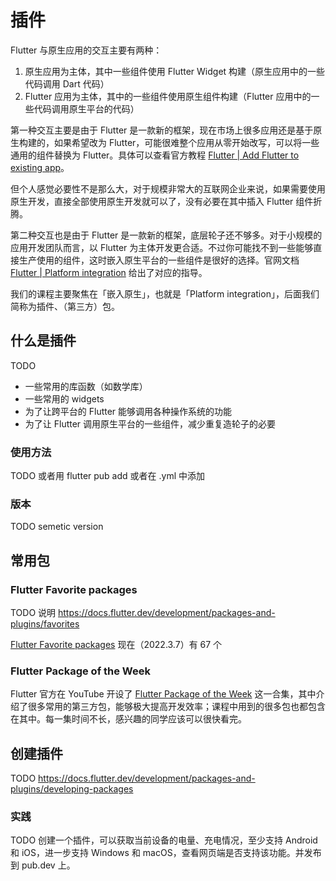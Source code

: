 # 插件

Flutter 与原生应用的交互主要有两种：

1. 原生应用为主体，其中一些组件使用 Flutter Widget 构建（原生应用中的一些代码调用 Dart 代码）
2. Flutter 应用为主体，其中的一些组件使用原生组件构建（Flutter 应用中的一些代码调用原生平台的代码）

第一种交互主要是由于 Flutter 是一款新的框架，现在市场上很多应用还是基于原生构建的，如果希望改为 Flutter，可能很难整个应用从零开始改写，可以将一些通用的组件替换为 Flutter。具体可以查看官方教程 [Flutter | Add Flutter to existing app](https://docs.flutter.dev/development/add-to-app)。

但个人感觉必要性不是那么大，对于规模非常大的互联网企业来说，如果需要使用原生开发，直接全部使用原生开发就可以了，没有必要在其中插入 Flutter 组件折腾。

第二种交互也是由于 Flutter 是一款新的框架，底层轮子还不够多。对于小规模的应用开发团队而言，以 Flutter 为主体开发更合适。不过你可能找不到一些能够直接生产使用的组件，这时嵌入原生平台的一些组件是很好的选择。官网文档 [Flutter | Platform integration](https://docs.flutter.dev/development/platform-integration) 给出了对应的指导。

我们的课程主要聚焦在「嵌入原生」，也就是「Platform integration」，后面我们简称为插件、（第三方）包。

## 什么是插件

TODO

- 一些常用的库函数（如数学库）
- 一些常用的 widgets
- 为了让跨平台的 Flutter 能够调用各种操作系统的功能
- 为了让 Flutter 调用原生平台的一些组件，减少重复造轮子的必要

### 使用方法

TODO 或者用 flutter pub add 或者在 .yml 中添加

### 版本

TODO semetic version

## 常用包

### Flutter Favorite packages

TODO 说明 https://docs.flutter.dev/development/packages-and-plugins/favorites

[Flutter Favorite packages](https://pub.dev/packages?q=is%3Aflutter-favorite) 现在（2022.3.7）有 67 个

### Flutter Package of the Week

Flutter 官方在 YouTube 开设了 [Flutter Package of the Week](https://www.youtube.com/playlist?list=PLjxrf2q8roU1quF6ny8oFHJ2gBdrYN_AK) 这一合集，其中介绍了很多常用的第三方包，能够极大提高开发效率；课程中用到的很多包也都包含在其中。每一集时间不长，感兴趣的同学应该可以很快看完。

## 创建插件

TODO https://docs.flutter.dev/development/packages-and-plugins/developing-packages

### 实践

TODO 创建一个插件，可以获取当前设备的电量、充电情况，至少支持 Android 和 iOS，进一步支持 Windows 和 macOS，查看网页端是否支持该功能。并发布到 pub.dev 上。
